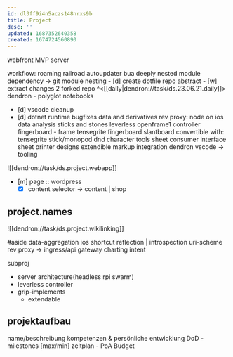 ```yaml
---
id: dl3ff9i4n5aczs148nrxs9b
title: Project
desc: ''
updated: 1687352640358
created: 1674724560890
---
```


webfront
  MVP
  server

workflow: roaming railroad
  autoupdater bua
  deeply nested module dependency
  -> git module nesting
    - [d] create dotfile repo abstract
    - [w] extract changes 2 forked repo ^<[[daily|dendron://task/ds.23.06.21.daily]]>
  dendron - polyglot notebooks
  - [d] vscode cleanup
  - [d] dotnet runtime bugfixes
  data and derivatives
    rev proxy: node on ios
    data analysis
sticks and stones
  leverless openframe1 controller
  fingerboard - frame
    tensegrite fingerboard
      slantboard convertible with:
    tensegrite stick/monopod
dnd character tools
  sheet consumer interface
  sheet printer designs
  extendible markup integration
    dendron
    vscode -> tooling

![[dendron://task/ds.project.webapp]]

- [m] page :: wordpress
  - [x] content selector -> content | shop

## project.names
![[dendron://task/ds.project.wikilinking]]

#aside
  data-aggregation
  ios shortcut
    reflection | introspection
    uri-scheme rev proxy
    -> ingress/api gateway
  charting
  intent

subproj
  - server architecture(headless rpi swarm)
  - leverless controller
  - grip-implements
    - extendable

## projektaufbau
name/beschreibung
kompetenzen & persönliche entwicklung
DoD - milestones [max/min]
zeitplan - PoA
Budget
